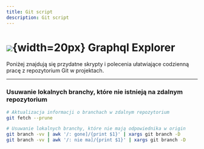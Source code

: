 ```yaml
---
title: Git script
description: Git script
---
```


# ![](https://gitlab.com/pl.rachuna-net/infrastructure/terraform/modules/gitlab-project/-/raw/main/images/gitlab.png){width=20px} Graphql Explorer

Poniżej znajdują się przydatne skrypty i polecenia ułatwiające codzienną pracę z repozytorium Git w projektach.

---
### Usuwanie lokalnych branchy, które nie istnieją na zdalnym repozytorium

```bash
# Aktualizacja informacji o branchach w zdalnym repozytorium
git fetch --prune

# Usuwanie lokalnych branchy, które nie mają odpowiednika w origin
git branch -vv | awk '/: gone]/{print $1}' | xargs git branch -D
git branch -vv | awk '/: nie ma]/{print $1}' | xargs git branch -D
```
